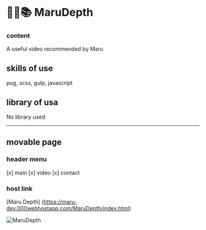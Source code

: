 # 👨‍💻📚 MaruDepth

### content
A useful video recommended by Maru
 
## skills of use
pug, scss, gulp, javascript

## library of usa
No library used

---
## movable page

### header menu
[x] main
[x] video
[x] contact

### host link
[Maru Depth] (https://maru-dev.000webhostapp.com/MaruDepth/index.html)

![MaruDepth](https://user-images.githubusercontent.com/60824564/88265579-ba76c600-cd08-11ea-9375-0eb8e2f0e12a.jpg)
